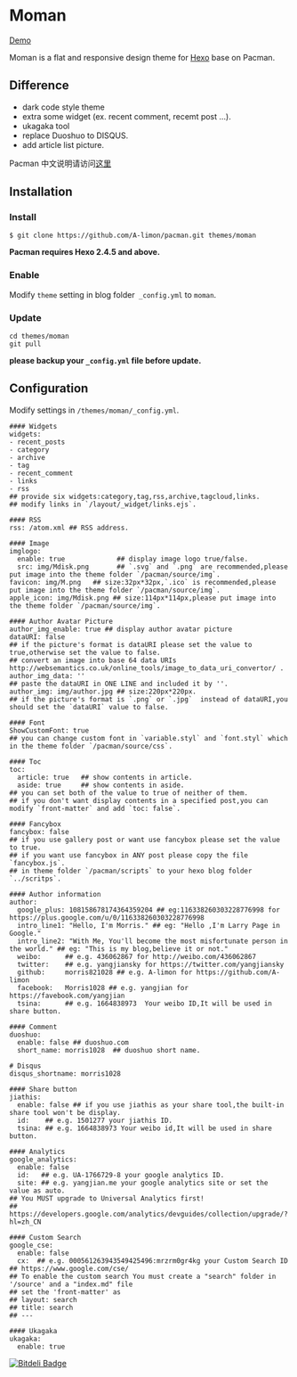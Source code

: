 # Moman

[Demo](http://morris821028.github.io/)

Moman is a flat and responsive design theme for [Hexo](http://zespia.tw/hexo/) base on Pacman.

## Difference ##

* dark code style theme
* extra some widget (ex. recent comment, recemt post ...).
* ukagaka tool
* replace Duoshuo to DISQUS.
* add article list picture.

Pacman 中文说明请访问[这里](http://A-limon.github.io/pacman/hello/introducing-pacman-theme/)

## Installation ##

### Install ###

```
$ git clone https://github.com/A-limon/pacman.git themes/moman
```
**Pacman requires Hexo 2.4.5 and above.** 

### Enable ###

Modify `theme` setting in blog folder` _config.yml` to `moman`.

### Update ###

```
cd themes/moman
git pull
```
**please backup your `_config.yml` file before update.** 

## Configuration ##

Modify settings in  `/themes/moman/_config.yml`.

```
#### Widgets
widgets: 
- recent_posts
- category
- archive
- tag 
- recent_comment
- links
- rss
## provide six widgets:category,tag,rss,archive,tagcloud,links.
## modify links in `/layout/_widget/links.ejs`.

#### RSS
rss: /atom.xml ## RSS address.

#### Image
imglogo:
  enable: true             ## display image logo true/false.
  src: img/Mdisk.png       ## `.svg` and `.png` are recommended,please put image into the theme folder `/pacman/source/img`.
favicon: img/M.png   ## size:32px*32px,`.ico` is recommended,please put image into the theme folder `/pacman/source/img`.     
apple_icon: img/Mdisk.png ## size:114px*114px,please put image into the theme folder `/pacman/source/img`.

#### Author Avatar Picture
author_img_enable: true ## display author avatar picture
dataURI: false
## if the picture's format is dataURI please set the value to true,otherwise set the value to false.
## convert an image into base 64 data URIs http://websemantics.co.uk/online_tools/image_to_data_uri_convertor/ .
author_img_data: ''
## paste the dataURI in ONE LINE and included it by ''.
author_img: img/author.jpg ## size:220px*220px.
## if the picture's format is `.png` or `.jpg`  instead of dataURI,you should set the `dataURI` value to false.

#### Font
ShowCustomFont: true  
## you can change custom font in `variable.styl` and `font.styl` which in the theme folder `/pacman/source/css`.

#### Toc
toc:
  article: true   ## show contents in article.
  aside: true     ## show contents in aside.
## you can set both of the value to true of neither of them.
## if you don't want display contents in a specified post,you can modify `front-matter` and add `toc: false`.

#### Fancybox
fancybox: false
## if you use gallery post or want use fancybox please set the value to true.
## if you want use fancybox in ANY post please copy the file `fancybox.js`.
## in theme folder `/pacman/scripts` to your hexo blog folder `../scritps`.

#### Author information
author:
  google_plus: 108158678174364359204 ## eg:116338260303228776998 for https://plus.google.com/u/0/116338260303228776998
  intro_line1: "Hello, I'm Morris." ## eg: "Hello ,I'm Larry Page in Google."
  intro_line2: "With Me, You'll become the most misfortunate person in the world." ## eg: "This is my blog,believe it or not."
  weibo:      ## e.g. 436062867 for http://weibo.com/436062867
  twitter:    ## e.g. yangjiansky for https://twitter.com/yangjiansky
  github:     morris821028 ## e.g. A-limon for https://github.com/A-limon
  facebook:   Morris1028 ## e.g. yangjian for https://favebook.com/yangjian
  tsina:      ## e.g. 1664838973  Your weibo ID,It will be used in share button.

#### Comment
duoshuo: 
  enable: false ## duoshuo.com
  short_name: morris1028  ## duoshuo short name.

# Disqus
disqus_shortname: morris1028

#### Share button
jiathis:
  enable: false ## if you use jiathis as your share tool,the built-in share tool won't be display.
  id:    ## e.g. 1501277 your jiathis ID. 
  tsina: ## e.g. 1664838973 Your weibo id,It will be used in share button.

#### Analytics
google_analytics:
  enable: false
  id:   ## e.g. UA-1766729-8 your google analytics ID.
  site: ## e.g. yangjian.me your google analytics site or set the value as auto.
## You MUST upgrade to Universal Analytics first!
## https://developers.google.com/analytics/devguides/collection/upgrade/?hl=zh_CN

#### Custom Search
google_cse: 
  enable: false
  cx:  ## e.g. 000561263943549425496:mrzrm0gr4kg your Custom Search ID
## https://www.google.com/cse/ 
## To enable the custom search You must create a "search" folder in '/source' and a "index.md" file
## set the 'front-matter' as
## layout: search 
## title: search
## ---

#### Ukagaka
ukagaka: 
  enable: true
```




[![Bitdeli Badge](https://d2weczhvl823v0.cloudfront.net/A-limon/pacman/trend.png)](https://bitdeli.com/free "Bitdeli Badge")


